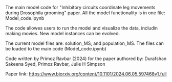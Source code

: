 The main model code for "Inhibitory circuits coordinate leg movements during Drosophila grooming" paper.
All the model functionality is in one file: Model_code.ipynb 

The code allowes users to run the model and visualize the data, includin making movies.
New model instances can be evolved.

The current model files are: solution_MS, and population_MS. The files can be loaded to the main code (Model_code.ipynb)

Code written by Primoz Ravbar (2024) for the paper authored by: Durafshan Sakeena Syed, Primoz Ravbar, Julie H Simpson

Paper link: https://www.biorxiv.org/content/10.1101/2024.06.05.597468v1.full
